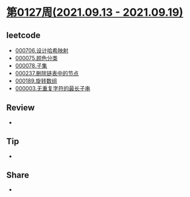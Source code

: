 # [第0127周(2021.09.13 - 2021.09.19)](https://github.com/vjudge/ARTS/blob/master/2021/第0127周.md)

## leetcode
* [000706.设计哈希映射](https://github.com/vjudge/leetcode/tree/master/000601-000800/000706.设计哈希映射)
* [000075.颜色分类](https://github.com/vjudge/leetcode/tree/master/000001-000200/000075.颜色分类)
* [000078.子集](https://github.com/vjudge/leetcode/tree/master/000001-000200/000078.子集)
* [000237.删除链表中的节点](https://github.com/vjudge/leetcode/tree/master/000201-000400/000237.删除链表中的节点)
* [000189.旋转数组](https://github.com/vjudge/leetcode/tree/master/000001-000200/000189.旋转数组)
* [000003.无重复字符的最长子串](https://github.com/vjudge/leetcode/tree/master/000001-000200/000003.无重复字符的最长子串)

## Review
*

## Tip
*

## Share
*

